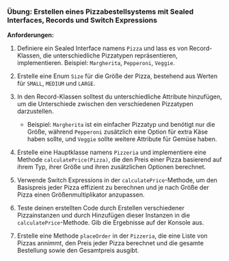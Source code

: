 ### Übung: Erstellen eines Pizzabestellsystems mit Sealed Interfaces, Records und Switch Expressions

**Anforderungen:**

1. Definiere ein Sealed Interface namens `Pizza` und lass es von Record-Klassen, die unterschiedliche Pizzatypen repräsentieren, implementieren. Beispiel: `Margherita`, `Pepperoni`, `Veggie`.

2. Erstelle eine Enum `Size` für die Größe der Pizza, bestehend aus Werten für `SMALL`, `MEDIUM` und `LARGE`.

3. In den Record-Klassen solltest du unterschiedliche Attribute hinzufügen, um die Unterschiede zwischen den verschiedenen Pizzatypen darzustellen.
    - Beispiel: `Margherita` ist ein einfacher Pizzatyp und benötigt nur die Größe, während `Pepperoni` zusätzlich eine Option für extra Käse haben sollte, und `Veggie` sollte weitere Attribute für Gemüse haben.

4. Erstelle eine Hauptklasse namens `Pizzeria` und implementiere eine Methode `calculatePrice(Pizza)`, die den Preis einer Pizza basierend auf ihrem Typ, ihrer Größe und ihren zusätzlichen Optionen berechnet.

5. Verwende Switch Expressions in der `calculatePrice`-Methode, um den Basispreis jeder Pizza effizient zu berechnen und je nach Größe der Pizza einen Größenmultiplikator anzupassen.

6. Teste deinen erstellten Code durch Erstellen verschiedener Pizzainstanzen und durch Hinzufügen dieser Instanzen in die `calculatePrice`-Methode. Gib die Ergebnisse auf der Konsole aus.

7. Erstelle eine Methode `placeOrder` in der `Pizzeria`, die eine Liste von Pizzas annimmt, den Preis jeder Pizza berechnet und die gesamte Bestellung sowie den Gesamtpreis ausgibt.
